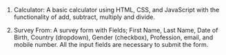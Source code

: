 1. Calculator:
	A basic calculator using HTML, CSS, and JavaScript with the functionality of add,
	subtract, multiply and divide.

2. Survey From:
	A survey form with Fields; First Name, Last Name, Date of Birth, Country
	(dropdown), Gender (checkbox), Profession, email, and mobile number. All the input
	fields are necessary to submit the form. 
